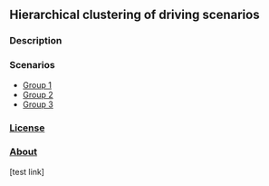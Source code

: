 ## Hierarchical clustering of driving scenarios

### Description




### Scenarios

- [Group 1](scenarios/group1/)
- [Group 2](scenarios/group2/)
- [Group 3](scenarios/group3/)

### [License](/LICENSE.md)


### [About](/ABOUT.md)

[test link]

